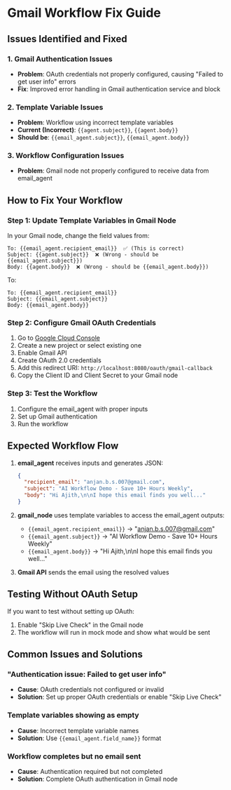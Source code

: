 # Gmail Workflow Fix Guide

## Issues Identified and Fixed

### 1. Gmail Authentication Issues
- **Problem**: OAuth credentials not properly configured, causing "Failed to get user info" errors
- **Fix**: Improved error handling in Gmail authentication service and block

### 2. Template Variable Issues  
- **Problem**: Workflow using incorrect template variables
- **Current (Incorrect)**: `{{agent.subject}}`, `{{agent.body}}`
- **Should be**: `{{email_agent.subject}}`, `{{email_agent.body}}`

### 3. Workflow Configuration Issues
- **Problem**: Gmail node not properly configured to receive data from email_agent

## How to Fix Your Workflow

### Step 1: Update Template Variables in Gmail Node
In your Gmail node, change the field values from:
```
To: {{email_agent.recipient_email}}  ✅ (This is correct)
Subject: {{agent.subject}}  ❌ (Wrong - should be {{email_agent.subject}})
Body: {{agent.body}}  ❌ (Wrong - should be {{email_agent.body}})
```

To:
```
To: {{email_agent.recipient_email}}
Subject: {{email_agent.subject}}
Body: {{email_agent.body}}
```

### Step 2: Configure Gmail OAuth Credentials
1. Go to [Google Cloud Console](https://console.cloud.google.com/apis/credentials)
2. Create a new project or select existing one
3. Enable Gmail API
4. Create OAuth 2.0 credentials
5. Add this redirect URI: `http://localhost:8080/oauth/gmail-callback`
6. Copy the Client ID and Client Secret to your Gmail node

### Step 3: Test the Workflow
1. Configure the email_agent with proper inputs
2. Set up Gmail authentication 
3. Run the workflow

## Expected Workflow Flow

1. **email_agent** receives inputs and generates JSON:
   ```json
   {
     "recipient_email": "anjan.b.s.007@gmail.com",
     "subject": "AI Workflow Demo - Save 10+ Hours Weekly",
     "body": "Hi Ajith,\n\nI hope this email finds you well..."
   }
   ```

2. **gmail_node** uses template variables to access the email_agent outputs:
   - `{{email_agent.recipient_email}}` → "anjan.b.s.007@gmail.com"
   - `{{email_agent.subject}}` → "AI Workflow Demo - Save 10+ Hours Weekly"  
   - `{{email_agent.body}}` → "Hi Ajith,\n\nI hope this email finds you well..."

3. **Gmail API** sends the email using the resolved values

## Testing Without OAuth Setup
If you want to test without setting up OAuth:
1. Enable "Skip Live Check" in the Gmail node
2. The workflow will run in mock mode and show what would be sent

## Common Issues and Solutions

### "Authentication issue: Failed to get user info"
- **Cause**: OAuth credentials not configured or invalid
- **Solution**: Set up proper OAuth credentials or enable "Skip Live Check"

### Template variables showing as empty
- **Cause**: Incorrect template variable names
- **Solution**: Use `{{email_agent.field_name}}` format

### Workflow completes but no email sent
- **Cause**: Authentication required but not completed
- **Solution**: Complete OAuth authentication in Gmail node
